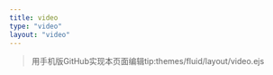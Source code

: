 ```yaml
---
title: video 
type: "video" 
layout: "video" 
---
```


>用手机版GitHub实现本页面编辑tip:themes/fluid/layout/video.ejs